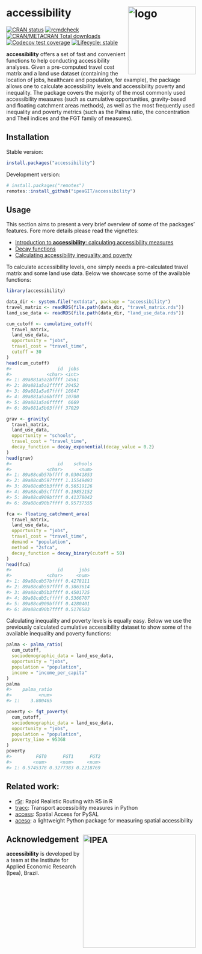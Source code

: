 
# accessibility <img align="right" src="man/figures/logo.png" alt="logo" width="180">

[![CRAN
status](https://www.r-pkg.org/badges/version/accessibility)](https://CRAN.R-project.org/package=accessibility)
[![rcmdcheck](https://github.com/ipeaGIT/accessibility/workflows/rcmdcheck/badge.svg)](https://github.com/ipeaGIT/accessibility/actions)
[![CRAN/METACRAN Total
downloads](https://cranlogs.r-pkg.org/badges/grand-total/accessibility?color=yellow)](https://CRAN.R-project.org/package=accessibility)
[![Codecov test
coverage](https://codecov.io/gh/ipeaGIT/accessibility/branch/main/graph/badge.svg)](https://app.codecov.io/gh/ipeaGIT/accessibility?branch=main)
[![Lifecycle:
stable](https://lifecycle.r-lib.org/articles/figures/lifecycle-stable.svg)](https://lifecycle.r-lib.org/articles/stages.html)

**accessibility** offers a set of fast and convenient functions to help
conducting accessibility analyses. Given a pre-computed travel cost
matrix and a land use dataset (containing the location of jobs,
healthcare and population, for example), the package allows one to
calculate accessibility levels and accessibility poverty and inequality.
The package covers the majority of the most commonly used accessibility
measures (such as cumulative opportunities, gravity-based and floating
catchment areas methods), as well as the most frequently used inequality
and poverty metrics (such as the Palma ratio, the concentration and
Theil indices and the FGT family of measures).

## Installation

Stable version:

``` r
install.packages("accessibility")
```

Development version:

``` r
# install.packages("remotes")
remotes::install_github("ipeaGIT/accessibility")
```

## Usage

This section aims to present a very brief overview of some of the
packages’ features. Fore more details please read the vignettes:

- [Introduction to **accessibility**: calculating accessibility
  measures](https://ipeagit.github.io/accessibility/articles/accessibility.html)
- [Decay
  functions](https://ipeagit.github.io/accessibility/articles/decay_functions.html)
- [Calculating accessibility inequality and
  poverty](https://ipeagit.github.io/accessibility/articles/inequality_and_poverty.html)

To calculate accessibility levels, one simply needs a pre-calculated
travel matrix and some land use data. Below we showcase some of the
available functions:

``` r
library(accessibility)

data_dir <- system.file("extdata", package = "accessibility")
travel_matrix <- readRDS(file.path(data_dir, "travel_matrix.rds"))
land_use_data <- readRDS(file.path(data_dir, "land_use_data.rds"))

cum_cutoff <- cumulative_cutoff(
  travel_matrix,
  land_use_data,
  opportunity = "jobs",
  travel_cost = "travel_time",
  cutoff = 30
)
head(cum_cutoff)
#>                 id  jobs
#>             <char> <int>
#> 1: 89a881a5a2bffff 14561
#> 2: 89a881a5a2fffff 29452
#> 3: 89a881a5a67ffff 16647
#> 4: 89a881a5a6bffff 10700
#> 5: 89a881a5a6fffff  6669
#> 6: 89a881a5b03ffff 37029

grav <- gravity(
  travel_matrix,
  land_use_data,
  opportunity = "schools",
  travel_cost = "travel_time",
  decay_function = decay_exponential(decay_value = 0.2)
)
head(grav)
#>                 id    schools
#>             <char>      <num>
#> 1: 89a88cdb57bffff 0.03041853
#> 2: 89a88cdb597ffff 1.15549493
#> 3: 89a88cdb5b3ffff 0.56519126
#> 4: 89a88cdb5cfffff 0.19852152
#> 5: 89a88cd909bffff 0.41378042
#> 6: 89a88cd90b7ffff 0.95737555

fca <- floating_catchment_area(
  travel_matrix,
  land_use_data,
  opportunity = "jobs",
  travel_cost = "travel_time",
  demand = "population",
  method = "2sfca",
  decay_function = decay_binary(cutoff = 50)
)
head(fca)
#>                 id      jobs
#>             <char>     <num>
#> 1: 89a88cdb57bffff 0.4278111
#> 2: 89a88cdb597ffff 0.3863614
#> 3: 89a88cdb5b3ffff 0.4501725
#> 4: 89a88cdb5cfffff 0.5366707
#> 5: 89a88cd909bffff 0.4280401
#> 6: 89a88cd90b7ffff 0.5176583
```

Calculating inequality and poverty levels is equally easy. Below we use
the previously calculated cumulative accessibility dataset to show some
of the available inequality and poverty functions:

``` r
palma <- palma_ratio(
  cum_cutoff,
  sociodemographic_data = land_use_data,
  opportunity = "jobs",
  population = "population",
  income = "income_per_capita"
)
palma
#>    palma_ratio
#>          <num>
#> 1:    3.800465

poverty <- fgt_poverty(
  cum_cutoff,
  sociodemographic_data = land_use_data,
  opportunity = "jobs",
  population = "population",
  poverty_line = 95368
)
poverty
#>         FGT0      FGT1      FGT2
#>        <num>     <num>     <num>
#> 1: 0.5745378 0.3277383 0.2218769
```

## Related work:

- [r5r](https://github.com/ipeaGIT/r5r): Rapid Realistic Routing with R5
  in R
- [tracc](https://github.com/jamaps/tracc): Transport accessibility
  measures in Python
- [access](https://access.readthedocs.io/en/latest/): Spatial Access for
  PySAL
- [aceso](https://github.com/tetraptych/aceso): a lightweight Python
  package for measuring spatial accessibility

## Acknowledgement <a href="https://www.ipea.gov.br"><img src="man/figures/ipea_logo.png" alt="IPEA" align="right" width="300"/></a>

**accessibility** is developed by a team at the Institute for Applied
Economic Research (Ipea), Brazil.
